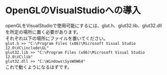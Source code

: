 # OpenGLのVisualStudioへの導入
openGLをVisualStudioで使用可能にするには、glut.h、glut32.lib、glut32.dllを所定の場所に置く必要があります。<br>
それぞれ以下の場所にファイルを置いてください。<br>
`glut.h >> "C:\Program Files (x86)\Microsoft Visual Studio 12.0\VC\include\GL"`<br>
`glut32.lib >> "C:\Program Files (x86)\Microsoft Visual Studio 12.0\VC\lib"`<br>
`glut32.dll >> "C:\Windows\SysWOW64"`<br>
これで動くようになるはずです。
